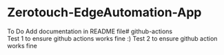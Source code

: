 # Zerotouch-EdgeAutomation-App
To Do
Add documentation in README file# github-actions
<br>
Test 1 to ensure github actions works fine :) 
Test 2 to ensure github action works fine
